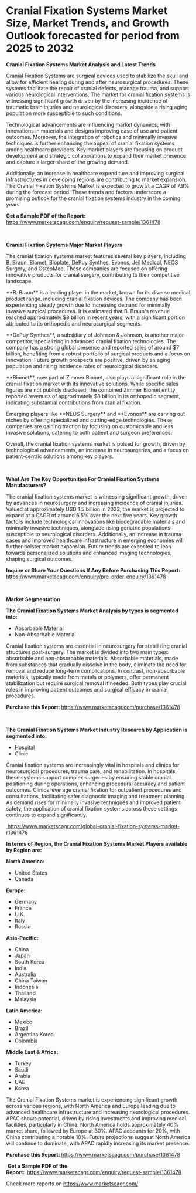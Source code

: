 <p><h1>Cranial Fixation Systems Market Size, Market Trends, and Growth Outlook forecasted for period from 2025 to 2032</h1></p><p><strong>Cranial Fixation Systems Market Analysis and Latest Trends</strong></p>
<p><p>Cranial Fixation Systems are surgical devices used to stabilize the skull and allow for efficient healing during and after neurosurgical procedures. These systems facilitate the repair of cranial defects, manage trauma, and support various neurological interventions. The market for cranial fixation systems is witnessing significant growth driven by the increasing incidence of traumatic brain injuries and neurological disorders, alongside a rising aging population more susceptible to such conditions.</p><p>Technological advancements are influencing market dynamics, with innovations in materials and designs improving ease of use and patient outcomes. Moreover, the integration of robotics and minimally invasive techniques is further enhancing the appeal of cranial fixation systems among healthcare providers. Key market players are focusing on product development and strategic collaborations to expand their market presence and capture a larger share of the growing demand.</p><p>Additionally, an increase in healthcare expenditure and improving surgical infrastructures in developing regions are contributing to market expansion. The Cranial Fixation Systems Market is expected to grow at a CAGR of 7.9% during the forecast period. These trends and factors underscore a promising outlook for the cranial fixation systems industry in the coming years.</p></p>
<p><strong>Get a Sample PDF of the Report:&nbsp;</strong> <a href="https://www.marketscagr.com/enquiry/request-sample/1361478?utm_campaign=3135&utm_medium=2&utm_source=Github&utm_content=ia&utm_term=22032025&utm_id=cranial-fixation-systems">https://www.marketscagr.com/enquiry/request-sample/1361478</a></p>
<p>&nbsp;</p>
<p><strong>Cranial Fixation Systems Major Market Players</strong></p>
<p><p>The cranial fixation systems market features several key players, including B. Braun, Biomet, Bioplate, DePuy Synthes, Evonos, Jeil Medical, NEOS Surgery, and OsteoMed. These companies are focused on offering innovative products for cranial surgery, contributing to their competitive landscape.</p><p>**B. Braun** is a leading player in the market, known for its diverse medical product range, including cranial fixation devices. The company has been experiencing steady growth due to increasing demand for minimally invasive surgical procedures. It is estimated that B. Braun's revenue reached approximately $8 billion in recent years, with a significant portion attributed to its orthopedic and neurosurgical segments.</p><p>**DePuy Synthes**, a subsidiary of Johnson & Johnson, is another major competitor, specializing in advanced cranial fixation technologies. The company has a strong global presence and reported sales of around $7 billion, benefiting from a robust portfolio of surgical products and a focus on innovation. Future growth prospects are positive, driven by an aging population and rising incidence rates of neurological disorders.</p><p>**Biomet**, now part of Zimmer Biomet, also plays a significant role in the cranial fixation market with its innovative solutions. While specific sales figures are not publicly disclosed, the combined Zimmer Biomet entity reported revenues of approximately $8 billion in its orthopedic segment, indicating substantial contributions from cranial fixation.</p><p>Emerging players like **NEOS Surgery** and **Evonos** are carving out niches by offering specialized and cutting-edge technologies. These companies are gaining traction by focusing on customizable and less invasive solutions, catering to both patient and surgeon preferences.</p><p>Overall, the cranial fixation systems market is poised for growth, driven by technological advancements, an increase in neurosurgeries, and a focus on patient-centric solutions among key players.</p></p>
<p>&nbsp;</p>
<p><strong>What Are The Key Opportunities For Cranial Fixation Systems Manufacturers?</strong></p>
<p><p>The cranial fixation systems market is witnessing significant growth, driven by advances in neurosurgery and increasing incidence of cranial injuries. Valued at approximately USD 1.5 billion in 2023, the market is projected to expand at a CAGR of around 6.5% over the next five years. Key growth factors include technological innovations like biodegradable materials and minimally invasive techniques, alongside rising geriatric populations susceptible to neurological disorders. Additionally, an increase in trauma cases and improved healthcare infrastructure in emerging economies will further bolster market expansion. Future trends are expected to lean towards personalized solutions and enhanced imaging technologies, shaping surgical outcomes.</p></p>
<p><strong>Inquire or Share Your Questions If Any Before Purchasing This Report:</strong> <a href="https://www.marketscagr.com/enquiry/pre-order-enquiry/1361478?utm_campaign=3135&utm_medium=2&utm_source=Github&utm_content=ia&utm_term=22032025&utm_id=cranial-fixation-systems">https://www.marketscagr.com/enquiry/pre-order-enquiry/1361478</a></p>
<p>&nbsp;</p>
<p><strong>Market Segmentation</strong></p>
<p><strong>The Cranial Fixation Systems Market Analysis by types is segmented into:</strong></p>
<p><ul><li>Absorbable Material</li><li>Non-Absorbable Material</li></ul></p>
<p><p>Cranial fixation systems are essential in neurosurgery for stabilizing cranial structures post-surgery. The market is divided into two main types: absorbable and non-absorbable materials. Absorbable materials, made from substances that gradually dissolve in the body, eliminate the need for removal and reduce long-term complications. In contrast, non-absorbable materials, typically made from metals or polymers, offer permanent stabilization but require surgical removal if needed. Both types play crucial roles in improving patient outcomes and surgical efficacy in cranial procedures.</p></p>
<p><strong>Purchase this Report:&nbsp;</strong><a href="https://www.marketscagr.com/purchase/1361478?utm_campaign=3135&utm_medium=2&utm_source=Github&utm_content=ia&utm_term=22032025&utm_id=cranial-fixation-systems">https://www.marketscagr.com/purchase/1361478</a></p>
<p>&nbsp;</p>
<p><strong>The Cranial Fixation Systems Market Industry Research by Application is segmented into:</strong></p>
<p><ul><li>Hospital</li><li>Clinic</li></ul></p>
<p><p>Cranial fixation systems are increasingly vital in hospitals and clinics for neurosurgical procedures, trauma care, and rehabilitation. In hospitals, these systems support complex surgeries by ensuring stable cranial positioning during operations, enhancing procedural accuracy and patient outcomes. Clinics leverage cranial fixation for outpatient procedures and consultations, facilitating safer diagnostic imaging and treatment planning. As demand rises for minimally invasive techniques and improved patient safety, the application of cranial fixation systems across these settings continues to expand significantly.</p></p>
<p><a href="https://www.marketscagr.com/global-cranial-fixation-systems-market-r1361478?utm_campaign=3135&utm_medium=2&utm_source=Github&utm_content=ia&utm_term=22032025&utm_id=cranial-fixation-systems">&nbsp;https://www.marketscagr.com/global-cranial-fixation-systems-market-r1361478</a></p>
<p><strong>In terms of Region, the Cranial Fixation Systems Market Players available by Region are:</strong></p>
<p>
    <p> <strong> North America: </strong>
        <ul>
            <li>United States</li>
            <li>Canada</li>
        </ul>
        </p> 
    <p> <strong> Europe: </strong>
        <ul>
            <li>Germany</li>
            <li>France</li>
            <li>U.K.</li>
            <li>Italy</li>
            <li>Russia</li>
        </ul>
        </p> 
    <p> <strong> Asia-Pacific: </strong>
        <ul>
            <li>China</li>
            <li>Japan</li>
            <li>South Korea</li>
            <li>India</li>
            <li>Australia</li>
            <li>China Taiwan</li>
            <li>Indonesia</li>
            <li>Thailand</li>
            <li>Malaysia</li>
        </ul>
        </p> 
    <p> <strong> Latin America: </strong>
        <ul>
            <li>Mexico</li>
            <li>Brazil</li>
            <li>Argentina Korea</li>
            <li>Colombia</li>
        </ul>
        </p> 
    <p> <strong> Middle East & Africa: </strong>
        <ul>
            <li>Turkey</li>
            <li>Saudi</li>
            <li>Arabia</li>
            <li>UAE</li>
            <li>Korea</li>
        </ul>
    </p>
    </p>
<p><p>The Cranial Fixation Systems market is experiencing significant growth across various regions, with North America and Europe leading due to advanced healthcare infrastructure and increasing neurological procedures. APAC shows potential, driven by rising investments and improving medical facilities, particularly in China. North America holds approximately 40% market share, followed by Europe at 30%. APAC accounts for 20%, with China contributing a notable 10%. Future projections suggest North America will continue to dominate, with APAC rapidly increasing its market presence.</p></p>
<p><strong>Purchase this Report: </strong><a href="https://www.marketscagr.com/purchase/1361478?utm_campaign=3135&utm_medium=2&utm_source=Github&utm_content=ia&utm_term=22032025&utm_id=cranial-fixation-systems">https://www.marketscagr.com/purchase/1361478</a></p>
<p>&nbsp;<strong>Get a Sample PDF of the Report:&nbsp;&nbsp;</strong><a href="https://www.marketscagr.com/enquiry/request-sample/1361478?utm_campaign=3135&utm_medium=2&utm_source=Github&utm_content=ia&utm_term=22032025&utm_id=cranial-fixation-systems">https://www.marketscagr.com/enquiry/request-sample/1361478</a></p>
<p><strong></strong></p>
<p>Check more reports on <a href="https://www.marketscagr.com/?utm_campaign=3135&utm_medium=2&utm_source=Github&utm_content=ia&utm_term=22032025&utm_id=cranial-fixation-systems">https://www.marketscagr.com/</a></p>